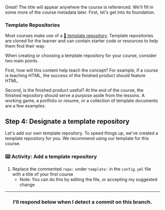 Great! The title will appear anywhere the course is referenced. We'll fill in some more of the course metadata later. First, let's get into its foundation.

### Template Repositories
Most courses make use of a [:book: template repository](https://lab.github.com/docs/2-4-template). Template repositories are cloned for the learner and can contain starter code or resources to help them find their way.

When creating or choosing a template repository for your course, consider two main points.

First, how will this content help teach the concept? For example, if a course is teaching HTML, the success of the finished product should feature HTML.

Second, is the finished product useful? At the end of the course, the finished repository should serve a purpose aside from the lessons. A working game, a portfolio or resume, or a collection of template documents are a few examples.

## Step 4: Designate a template repository
Let's add our own template repository. To speed things up, we've created a template repository for you. We recommend using our template for this course.

### :keyboard: Activity: Add a template repository

1. Replace the commented `repo:` under `template:` in the `config.yml` file with a title of your first course
    - Note: You can do this by editing the file, or accepting my suggested change

<hr>
<h3 align="center">I'll respond below when I detect a commit on this branch.</h3>
